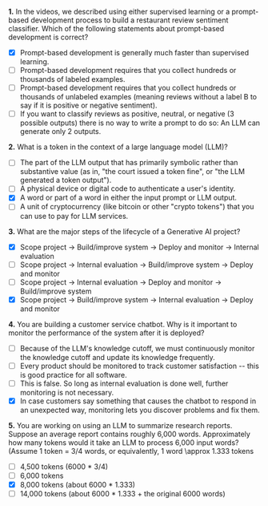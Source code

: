 **1.** In the videos, we described using either supervised learning or a prompt-based development process to build a restaurant review sentiment classifier. Which of the following statements about prompt-based development is correct?
- [x] Prompt-based development is generally much faster than supervised learning.
- [ ] Prompt-based development requires that you collect hundreds or thousands of labeled examples.
- [ ] Prompt-based development requires that you collect hundreds or thousands of unlabeled examples (meaning reviews without a label B to say if it is positive or negative sentiment).
- [ ] If you want to classify reviews as positive, neutral, or negative (3 possible outputs) there is no way to write a prompt to do so: An LLM can generate only 2 outputs.

**2.** What is a token in the context of a large language model (LLM)?
- [ ] The part of the LLM output that has primarily symbolic rather than substantive value (as in, "the court issued a token fine", or "the LLM generated a token output").
- [ ] A physical device or digital code to authenticate a user's identity.
- [x] A word or part of a word in either the input prompt or LLM output.
- [ ] A unit of cryptocurrency (like bitcoin or other "crypto tokens") that you can use to pay for LLM services.

**3.** What are the major steps of the lifecycle of a Generative AI project?
- [x] Scope project → Build/improve system → Deploy and monitor → Internal evaluation
- [ ] Scope project → Internal evaluation → Build/improve system → Deploy and monitor
- [ ] Scope project → Internal evaluation → Deploy and monitor → Build/improve system
- [x] Scope project → Build/improve system → Internal evaluation → Deploy and monitor

**4.** You are building a customer service chatbot. Why is it important to monitor the performance of the system after it is deployed?
- [ ] Because of the LLM's knowledge cutoff, we must continuously monitor the knowledge cutoff and update its knowledge frequently.
- [ ] Every product should be monitored to track customer satisfaction -- this is good practice for all software.
- [ ] This is false. So long as internal evaluation is done well, further monitoring is not necessary.
- [x] In case customers say something that causes the chatbot to respond in an unexpected way, monitoring lets you discover problems and fix them.

**5.** You are working on using an LLM to summarize research reports. Suppose an average report contains roughly 6,000 words. Approximately how many tokens would it take an LLM to process 6,000 input words? (Assume 1 token = 3/4 words, or equivalently, 1 word \approx 1.333 tokens
- [ ] 4,500 tokens (6000 * 3/4)
- [ ] 6,000 tokens
- [x] 8,000 tokens (about 6000 * 1.333)
- [ ] 14,000 tokens (about 6000 * 1.333 + the original 6000 words)
